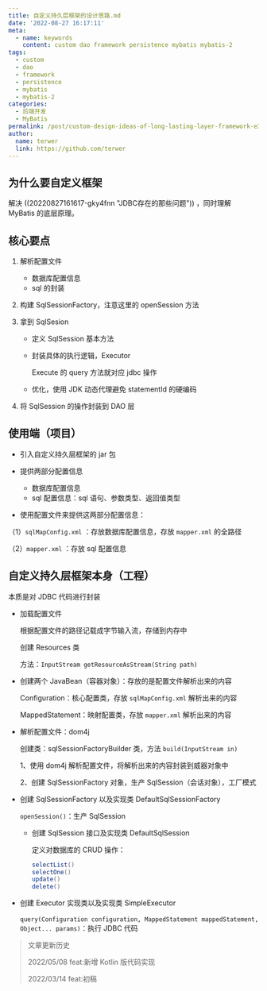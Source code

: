 ```yaml
---
title: 自定义持久层框架的设计思路.md
date: '2022-08-27 16:17:11'
meta:
  - name: keywords
    content: custom dao framework persistence mybatis mybatis-2
tags:
  - custom
  - dao
  - framework
  - persistence
  - mybatis
  - mybatis-2
categories:
  - 后端开发
  - MyBatis
permalink: /post/custom-design-ideas-of-long-lasting-layer-framework-e3eoi.html
author:
  name: terwer
  link: https://github.com/terwer
---
```



<!-- more -->




## 为什么要自定义框架

解决 ((20220827161617-gky4fnn "JDBC存在的那些问题")) ，同时理解 MyBatis 的底层原理。

## 核心要点

1. 解析配置文件

   * 数据库配置信息
   * sql 的封装
2. 构建 SqlSessionFactory，注意这里的 openSession 方法
3. 拿到 SqlSesion

   * 定义 SqlSession 基本方法
   * 封装具体的执行逻辑，Executor

     Execute 的 query 方法就对应 jdbc 操作
   * 优化，使用 JDK 动态代理避免 statementId 的硬编码
4. 将 SqlSession 的操作封装到 DAO 层

## 使用端（项目）

* 引入自定义持久层框架的 jar 包
* 提供两部分配置信息

  * 数据库配置信息
  * sql 配置信息：sql 语句、参数类型、返回值类型
* 使用配置文件来提供这两部分配置信息：

（1）`sqlMapConfig.xml` ：存放数据库配置信息，存放 `mapper.xml` 的全路径

（2）`mapper.xml`  ：存放 sql 配置信息

## 自定义持久层框架本身（工程）

本质是对 JDBC 代码进行封装

* 加载配置文件

  根据配置文件的路径记载成字节输入流，存储到内存中

  创建 Resources 类

  方法：`InputStream getResourceAsStream(String path)`
* 创建两个 JavaBean（容器对象）：存放的是配置文件解析出来的内容

  Configuration：核心配置类，存放 `sqlMapConfig.xml` 解析出来的内容

  MappedStatement：映射配置类，存放 `mapper.xml` 解析出来的内容
* 解析配置文件：dom4j

  创建类：sqlSessionFactoryBuilder 类，方法 `build(InputStream in)`

  1、使用 dom4j 解析配置文件，将解析出来的内容封装到威器对象中

  2、创建 SqlSessionFactory 对象，生产 SqlSession（会话对象），工厂模式
* 创建 SqlSessionFactory 以及实现类 DefaultSqlSessionFactory

  `openSession()`：生产 SqlSession

  * 创建 SqlSession 接口及实现类 DefaultSqlSession

    定义对数据库的 CRUD 操作：

    ```java
    selectList()
    selectOne()
    update()
    delete()
    ```
* 创建 Executor 实现类以及实现类 SimpleExecutor

  ​`query(Configuration configuration, MappedStatement mappedStatement, Object... params)`​：执行 JDBC 代码

> 文章更新历史
>
> 2022/05/08 feat:新增 Kotlin 版代码实现
>
> 2022/03/14 feat:初稿

‍

